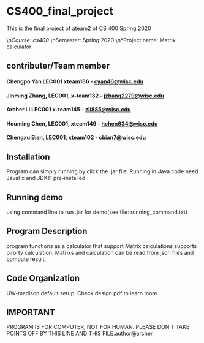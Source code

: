 # CS400_final_project
This is the final project of ateam2 of CS 400 Spring 2020

\n*Course: cs400
\n*Semester: Spring 2020
\n*Project name: Matrix calculator

## contributer/Team member
#### Chengpo Yan LEC001 xteam186 - cyan46@wisc.edu
#### Jinming Zhang, LEC001, x-team132 - jzhang2279@wisc.edu
#### Archer Li LEC001 x-team145 - zli885@wisc.edu
#### Houming Chen, LEC001, xteam149 - hchen634@wisc.edu
#### Chengxu Bian, LEC001, xteam102 - cbian7@wisc.edu


## Installation
Program can simply running by click the .jar file.
Running in Java code need JavaFx and JDK11 pre-installed.

## Running demo
using command line to run .jar for demo(see file: running_command.txt)

## Program Description
program functions as a calculator that support Matrix calculations supports pirorty calculation.
Matrixs and calculation can be read from json files and compute result.

## Code Organization
UW-madison default setup.
Check design.pdf to learn more.

## IMPORTANT
PROGRAM IS FOR COMPUTER, NOT FOR HUMAN. PLEASE DON'T TAKE POINTS OFF BY THIS LINE AND THIS FILE.author@archer
